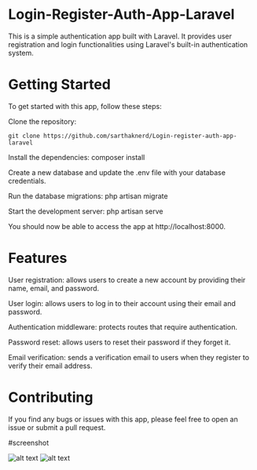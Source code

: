 
# Login-Register-Auth-App-Laravel
This is a simple authentication app built with Laravel. It provides user registration and login functionalities using Laravel's built-in authentication system.

# Getting Started

To get started with this app, follow these steps:

Clone the repository: 
```
git clone https://github.com/sarthaknerd/Login-register-auth-app-laravel
```

Install the dependencies: composer install

Create a new database and update the .env file with your database credentials.

Run the database migrations: php artisan migrate

Start the development server: php artisan serve

You should now be able to access the app at
 http://localhost:8000.

# Features
User registration: allows users to create a new account by providing their name, email, and password.

User login: allows users to log in to their account using their email and password.

Authentication middleware: protects routes that require authentication.

Password reset: allows users to reset their password if they forget it.

Email verification: sends a verification email to users when they register to verify their email address.
# Contributing

If you find any bugs or issues with this app, please feel free to open an issue or submit a pull request.

#screenshot

![alt text](https://drive.google.com/file/d/1fY7a7C8SDg1czzU7bO-UAUmYfHA_NUPL/view?usp=share_link)
![alt text](https://drive.google.com/file/d/1YhGhJGTocki3nkU1H3_zd3lruqQgJ4Ud/view?usp=sharing)




